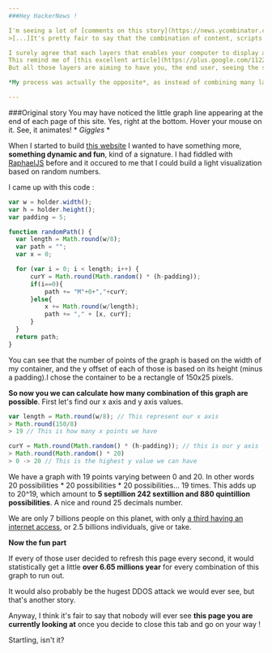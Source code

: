 ```yaml
---
###Hey HackerNews !

I'm seeing a lot of [comments on this story](https://news.ycombinator.com/item?id=5940353), and one by [rhplus](https://news.ycombinator.com/user?id=rhplus) got my attention :
>[...]It's pretty fair to say that the combination of content, scripts and headers for almost any page you see on the internet has been uniquely crafted for you and your browser.[...]

I surely agree that each layers that enables your computer to display a web page - which is just a specific arrangement of pixels - makes it unique.
This remind me of [this excellent article](https://plus.google.com/112218872649456413744/posts/dfydM2Cnepe) which emphasis on the dizzying technology we are experimenting unknowingly.
But all those layers are aiming to have you, the end user, seeing the same page that someone else would see on a completely different environment.

*My process was actually the opposite*, as instead of combining many layers of technologies to display the same arrangement of pixels, I used one to be sure that this arrangement would be different.

---
```


###Original story
You may have noticed the little graph line appearing at the end of each page of this site.
Yes, right at the bottom. Hover your mouse on it. See, it animates! \* *Giggles* \*

When I started to build [this website](http://alexiscreuzot.com/) I wanted to have something more, **something dynamic and fun**, kind of a signature. I had fiddled with [RaphaelJS](http://raphaeljs.com/) before and it occured to me that I could build a light visualization based on random numbers.

I came up with this code :

```javascript
var w = holder.width();
var h = holder.height();
var padding = 5;

function randomPath() {
  var length = Math.round(w/8);
  var path = "";
  var x = 0;

  for (var i = 0; i < length; i++) {
      curY = Math.round(Math.random() * (h-padding));
      if(i==0){
          path += "M"+0+","+curY;
      }else{
          x += Math.round(w/length);
          path += "," + [x, curY];
      }
  }
  return path;
}
 ```

You can see that the number of points of the graph is based on the width of my container, and the y offset of each of those is based on its height (minus a padding).I chose the container to be a rectangle of 150x25 pixels.

**So now you we can calculate how many combination of this graph are possible**.
First let's find our x axis and y axis values.

```javascript
var length = Math.round(w/8); // This represent our x axis
> Math.round(150/8)
> 19 // This is how many x points we have

curY = Math.round(Math.random() * (h-padding)); // this is our y axis
> Math.round(Math.random() * 20)
> 0 -> 20 // This is the highest y value we can have
```

We have a graph with 19 points varying between 0 and 20. In other words 20 possibilities * 20 possibilities * 20 possibilities... 19 times.
This adds up to 20^19, which amount to **5 septillion 242 sextillion and 880 quintillion possibilities**. A nice and round 25 decimals number.

We are only 7 billions people on this planet, with only [a third having an internet access](http://www.internetworldstats.com/stats.htm), or 2.5 billions individuals, give or take.

**Now the fun part**

If every of those user decided to refresh this page every second, it would statistically get a little **over 6.65 millions year** for every combination of this graph to run out.

It would also probably be the hugest DDOS attack we would ever see, but that's another story.

Anyway, I think it's fair to say that nobody will ever see **this page you are currently looking at** once you decide to close this tab and go on your way !

Startling, isn't it?



